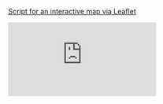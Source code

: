 [Script for an interactive map via Leaflet](https://github.com/Ian8VT/Ian8VT.github.io/blob/master/dsmmap/index.html)


![SQL Workflow](https://github.com/Ian8VT/Ian8VT.github.io/blob/master/process.sql)
